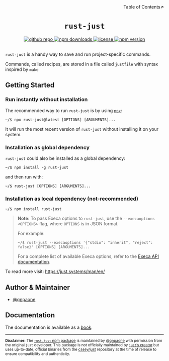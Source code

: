 <div align=right>Table of Contents↗️</div>

<h1 align=center><code>rust-just</code></h1>

<div align=center>
  <a href=https://github.com/gnpaone/rust-just>
    <img src=https://img.shields.io/badge/github-rust--just-silver?style=for-the-badge&logo=github&labelColor=black
 alt="github repo">
  </a>
  <a href=https://www.npmjs.com/package/rust-just>
    <img src=https://img.shields.io/npm/dm/rust-just?style=for-the-badge&color=orchid alt="npm downloads">
  </a>
  <a href=https://github.com/gnpaone/rust-just/blob/master/LICENSE>
    <img src=https://img.shields.io/npm/l/rust-just?style=for-the-badge alt="license">
  </a>
  <a href=https://www.npmjs.com/package/rust-just>
    <img src=https://img.shields.io/npm/v/rust-just?style=for-the-badge&labelColor=firebrick&color=tan&logo=npm
 alt="npm version">
  </a>
</div>
<br>

`rust-just` is a handy way to save and run project-specific commands.

Commands, called recipes, are stored in a file called `justfile` with syntax
inspired by `make`

## Getting Started

### Run instantly without installation

The recommended way to run `rust-just` is by using <a href="https://www.npmjs.com/package/npx">`npx`</a>:

```
~/$ npx rust-just@latest [OPTIONS] [ARGUMENTS]...
```

It will run the most recent version of `rust-just` without installing it on your system.

### Installation as global dependency

`rust-just` could also be installed as a global dependency:

```
~/$ npm install -g rust-just
```

and then run with:

```
~/$ rust-just [OPTIONS] [ARGUMENTS]...
```

### Installation as local dependency (not-recommended)

```
~/$ npm install rust-just
```

> **Note:** To pass Execa options to `rust-just`, use the `--execaoptions <OPTIONS>` flag, where `OPTIONS` is in JSON format.
>
> For example:
> 
> ```
> ~/$ rust-just --execaoptions '{"stdio": "inherit", "reject": false}' [OPTIONS] [ARGUMENTS]...
> ```
> 
> For a complete list of available Execa options, refer to the [Execa API documentation](https://github.com/sindresorhus/execa/blob/main/docs/api.md#options-1).

To read more visit: https://just.systems/man/en/

## Author & Maintainer

- [@gnpaone](https://www.github.com/gnpaone)

## Documentation

The documentation is available as a [book](https://just.systems/man/en/).

<sub>
  <hr>
  <strong>Disclaimer:</strong>
  The <a href="https://www.npmjs.com/package/rust-just"><code>rust-just</code> npm package</a> is maintained by <a href="https://www.github.com/gnpaone">@gnpaone</a> with permission from the original <code>just</code> developer. This package is not officially maintained by <a href="https://github.com/casey"><code>just</code>’s creator</a> but uses up-to-date, official binaries from the <a href="https://github.com/casey/just">casey/just</a> repository at the time of release to ensure compatibility and authenticity.
</sub>

